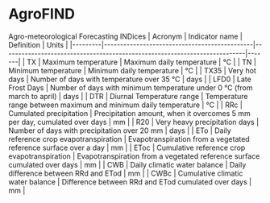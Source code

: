# AgroFIND
Agro-meteorological Forecasting INDices
| Acronym | Indicator name                               | Definition                                                                | Units |
|---------|----------------------------------------------|---------------------------------------------------------------------------|-------|
| TX     | Maximum temperature                          | Maximum daily temperature                                                 | °C    |
| TN     | Minimum temperature                          | Minimum daily temperature                                                 | °C    |
| TX35    | Very hot days                                | Number of days with temperature over 35 °C                                | days  |
| LFD0    | Late Frost Days                              | Number of days with minimum temperature under 0 °C (from march to april)  | days  |
| DTR     | Diurnal Temperature range                    | Temperature range between maximum and minimum daily temperature           | °C    |
| RRc     | Cumulated precipitation                      | Precipitation amount, when it overcomes 5 mm per day, cumulated over days | mm    |
| R20     | Very heavy precipitation days                | Number of days with precipitation over 20 mm                              | days  |
| ETo    | Daily reference crop evapotranspiration      | Evapotranspiration from a vegetated reference surface over a day          | mm    |
| EToc    | Cumulative reference crop evapotranspiration | Evapotranspiration from a vegetated reference surface cumulated over days | mm    |
| CWB    | Daily climatic water balance                 | Daily difference between RRd and ETod                                     | mm    |
| CWBc    | Cumulative climatic water balance            | Difference between RRd and ETod cumulated over days                       | mm    |
